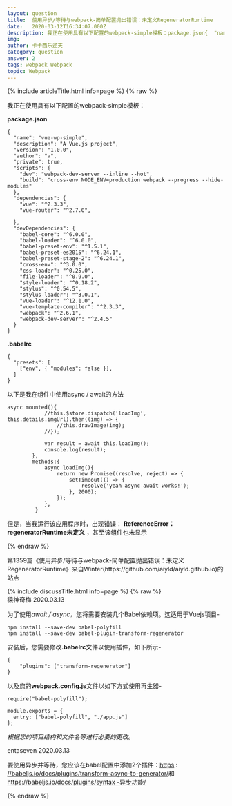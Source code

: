 ```yaml
---
layout: question
title:  使用异步/等待与webpack-简单配置抛出错误：未定义RegeneratorRuntime
date:   2020-03-12T16:34:07.000Z
description: 我正在使用具有以下配置的webpack-simple模板：package.json{  "name"  "vue-wp-simple",  "...
img: 
author: 卡卡西乐逆天
category: question
answer: 2
tags: webpack Webpack
topic: Webpack
---
```

<div class="article-root">
  <div class="article">
    {% include articleTitle.html info=page %}
    {% raw %}
    <div class="article-content"><p><font style="vertical-align: inherit;"><font style="vertical-align: inherit;">我正在使用具有以下配置的webpack-simple模板：</font></font></p>

<p><strong><font style="vertical-align: inherit;"><font style="vertical-align: inherit;">package.json</font></font></strong></p>

<pre><code>{<font></font>
  "name": "vue-wp-simple",<font></font>
  "description": "A Vue.js project",<font></font>
  "version": "1.0.0",<font></font>
  "author": "v",<font></font>
  "private": true,<font></font>
  "scripts": {<font></font>
    "dev": "webpack-dev-server --inline --hot",<font></font>
    "build": "cross-env NODE_ENV=production webpack --progress --hide-modules"<font></font>
  },<font></font>
  "dependencies": {<font></font>
    "vue": "^2.3.3",<font></font>
    "vue-router": "^2.7.0",<font></font>
<font></font>
  },<font></font>
  "devDependencies": {<font></font>
    "babel-core": "^6.0.0",<font></font>
    "babel-loader": "^6.0.0",<font></font>
    "babel-preset-env": "^1.5.1",<font></font>
    "babel-preset-es2015": "^6.24.1",<font></font>
    "babel-preset-stage-2": "^6.24.1",<font></font>
    "cross-env": "^3.0.0",<font></font>
    "css-loader": "^0.25.0",<font></font>
    "file-loader": "^0.9.0",<font></font>
    "style-loader": "^0.18.2",<font></font>
    "stylus": "^0.54.5",<font></font>
    "stylus-loader": "^3.0.1",<font></font>
    "vue-loader": "^12.1.0",<font></font>
    "vue-template-compiler": "^2.3.3",<font></font>
    "webpack": "^2.6.1",<font></font>
    "webpack-dev-server": "^2.4.5"<font></font>
  }<font></font>
} <font></font>
</code></pre>

<p><strong><font style="vertical-align: inherit;"><font style="vertical-align: inherit;">.babelrc</font></font></strong></p>

<pre><code>{<font></font>
  "presets": [<font></font>
    ["env", { "modules": false }],<font></font>
  ]<font></font>
} <font></font>
</code></pre>

<p><font style="vertical-align: inherit;"><font style="vertical-align: inherit;">以下是我在组件中使用async / await的方法</font></font></p>

<pre><code>async mounted(){<font></font>
            //this.$store.dispatch('loadImg', this.details.imgUrl).then((img) =&gt; {<font></font>
                //this.drawImage(img);    <font></font>
            //});<font></font>
<font></font>
            var result = await this.loadImg();<font></font>
            console.log(result);<font></font>
        },<font></font>
        methods:{<font></font>
            async loadImg(){<font></font>
                return new Promise((resolve, reject) =&gt; {<font></font>
                    setTimeout(() =&gt; {<font></font>
                        resolve('yeah async await works!');<font></font>
                    }, 2000);<font></font>
                });<font></font>
            }, <font></font>
         }<font></font>
</code></pre>

<p><font style="vertical-align: inherit;"><font style="vertical-align: inherit;">但是，当我运行该应用程序时，出现错误：
 </font></font><strong><font style="vertical-align: inherit;"><font style="vertical-align: inherit;">ReferenceError：regeneratorRuntime未定义</font></font></strong><font style="vertical-align: inherit;"><font style="vertical-align: inherit;"> 
，甚至该组件也未显示</font></font></p></div>
    {% endraw %}
  </div>
  <p class="winter_mark">第1359篇《使用异步/等待与webpack-简单配置抛出错误：未定义RegeneratorRuntime》来自Winter(https://github.com/aiyld/aiyld.github.io)的站点</p>
  <div class="discuss-wrapper">
    {% include discussTitle.html info=page %}
    {% raw %}
    <div class="discuss-item">
        <div class="discuss-parent">
          <div class="discuss-meta">
            <span class="discuss-user">猿神奇梅</span>
            <span class="discuss-time">2020.03.13</span>
          </div>
          <div class="discuss-comment"><p><font style="vertical-align: inherit;"><font style="vertical-align: inherit;">为了使用</font></font><em><font style="vertical-align: inherit;"><font style="vertical-align: inherit;">await / async，</font></font></em><font style="vertical-align: inherit;"><font style="vertical-align: inherit;">您将需要安装几个Babel依赖项。</font><font style="vertical-align: inherit;">这适用于Vuejs项目-</font></font></p>

<pre><code>npm install --save-dev babel-polyfill<font></font>
npm install --save-dev babel-plugin-transform-regenerator<font></font>
</code></pre>

<p><font style="vertical-align: inherit;"><font style="vertical-align: inherit;">安装后，您需要修改</font></font><strong><font style="vertical-align: inherit;"><font style="vertical-align: inherit;">.babelrc</font></font></strong><font style="vertical-align: inherit;"><font style="vertical-align: inherit;">文件以使用插件，如下所示-</font></font></p>

<pre><code>{<font></font>
    "plugins": ["transform-regenerator"]<font></font>
}<font></font>
</code></pre>

<p><font style="vertical-align: inherit;"><font style="vertical-align: inherit;">以及您的</font></font><strong><font style="vertical-align: inherit;"><font style="vertical-align: inherit;">webpack.config.js</font></font></strong><font style="vertical-align: inherit;"><font style="vertical-align: inherit;">文件以如下方式使用再生器-</font></font></p>

<pre><code>require("babel-polyfill");<font></font>
<font></font>
module.exports = {<font></font>
  entry: ["babel-polyfill", "./app.js"]<font></font>
};<font></font>
</code></pre>

<p><em><font style="vertical-align: inherit;"><font style="vertical-align: inherit;">根据您的项目结构和文件名等进行必要的更改。</font></font></em></p></div>
        </div></div><div class="discuss-item">
        <div class="discuss-parent">
          <div class="discuss-meta">
            <span class="discuss-user">entaseven</span>
            <span class="discuss-time">2020.03.13</span>
          </div>
          <div class="discuss-comment"><p><font style="vertical-align: inherit;"><font style="vertical-align: inherit;">要使用异步并等待，您应该在babel配置中添加2个插件：</font></font><a href="https://babeljs.io/docs/plugins/transform-async-to-generator/" rel="nofollow noreferrer"><font style="vertical-align: inherit;"><font style="vertical-align: inherit;">https</font></font></a><font style="vertical-align: inherit;"><font style="vertical-align: inherit;"> :
 </font><a href="https://babeljs.io/docs/plugins/transform-async-to-generator/" rel="nofollow noreferrer"><font style="vertical-align: inherit;">//babeljs.io/docs/plugins/transform-async-to-generator/</font></a><font style="vertical-align: inherit;">和</font></font><a href="https://babeljs.io/docs/plugins/syntax-async-functions/" rel="nofollow noreferrer"><font style="vertical-align: inherit;"><font style="vertical-align: inherit;">https://babeljs.io/docs/plugins/syntax -异步功能/</font></font></a></p></div>
        </div></div>
    {% endraw %}
  </div>
<div>
